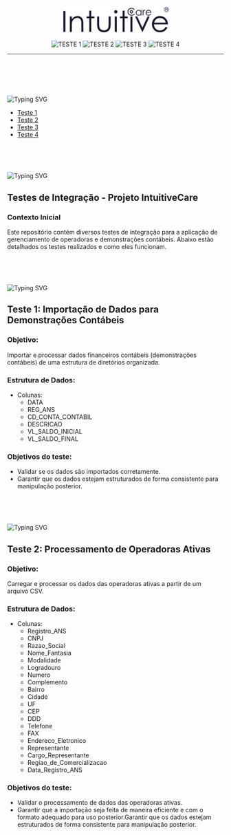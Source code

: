 <br>
<br>
<br>
<p align="center">
   <img src="/img/logo/logo.png" alt="logo" width=250px>
</p>

<p align="center">
   <img src="https://img.shields.io/badge/Teste 1-CONCLUIDO-blue?style=for-the-badge" alt="TESTE 1" />
   <img src="https://img.shields.io/badge/Teste 2-CONCLUIDO-blue?style=for-the-badge" alt="TESTE 2" />
   <img src="https://img.shields.io/badge/Teste 3-CONCLUIDO-blue?style=for-the-badge" alt="TESTE 3" />
   <img src="https://img.shields.io/badge/Teste 4-CONCLUIDO-blue?style=for-the-badge" alt="TESTE 4" />
</p>
<hr>
<br>
<br><br><br>


<img src="https://readme-typing-svg.demolab.com?font=Fira+Code&weight=440&size=22&pause=1000&color=185DF7FF&center=false&vCenter=false&repeat=false&width=435&lines=Sumário 📰" alt="Typing SVG" /></a>

- [Teste 1](#teste1)
- [Teste 2](#teste2)
- [Teste 3](#teste3)
- [Teste 4](#teste4)
  
<br><br><br>

<img src="https://readme-typing-svg.demolab.com?font=Fira+Code&weight=440&size=22&pause=1000&color=185DF7FF&center=false&vCenter=false&repeat=false&width=435&lines=Introdução" alt="Typing SVG" /></a>
## Testes de Integração - Projeto IntuitiveCare

### Contexto Inicial
Este repositório contém diversos testes de integração para a aplicação de gerenciamento de operadoras e demonstrações contábeis. Abaixo estão detalhados os testes realizados e como eles funcionam.

<br><br><br>

<img src="https://readme-typing-svg.demolab.com?font=Fira+Code&weight=440&size=22&pause=1000&color=185DF7FF&center=false&vCenter=false&repeat=false&width=435&lines=Teste 1" alt="Typing SVG" /></a>
## Teste 1: Importação de Dados para Demonstrações Contábeis

### Objetivo:
Importar e processar dados financeiros contábeis (demonstrações contábeis) de uma estrutura de diretórios organizada.

### Estrutura de Dados: 

- Colunas:
  - DATA
  - REG_ANS
  - CD_CONTA_CONTABIL
  - DESCRICAO
  - VL_SALDO_INICIAL
  - VL_SALDO_FINAL
 

### Objetivos do teste: 
- Validar se os dados são importados corretamente.
- Garantir que os dados estejam estruturados de forma consistente para manipulação posterior.

<br><br><br>


<img src="https://readme-typing-svg.demolab.com?font=Fira+Code&weight=440&size=22&pause=1000&color=185DF7FF&center=false&vCenter=false&repeat=false&width=435&lines=Teste 2" alt="Typing SVG" /></a>
## Teste 2: Processamento de Operadoras Ativas

### Objetivo:
Carregar e processar os dados das operadoras ativas a partir de um arquivo CSV.

### Estrutura de Dados: 

- Colunas:
  - Registro_ANS
  - CNPJ
  - Razao_Social
  - Nome_Fantasia
  - Modalidade
  - Logradouro
  - Numero
  - Complemento
  - Bairro
  - Cidade
  - UF
  - CEP
  - DDD
  - Telefone
  - FAX
  - Endereco_Eletronico
  - Representante
  - Cargo_Representante
  - Regiao_de_Comercializacao
  - Data_Registro_ANS
 

### Objetivos do teste: 
- Validar o processamento de dados das operadoras ativas.
- Garantir que a importação seja feita de maneira eficiente e com o formato adequado para uso posterior.Garantir que os dados estejam estruturados de forma consistente para manipulação posterior.
<br><br><br>
